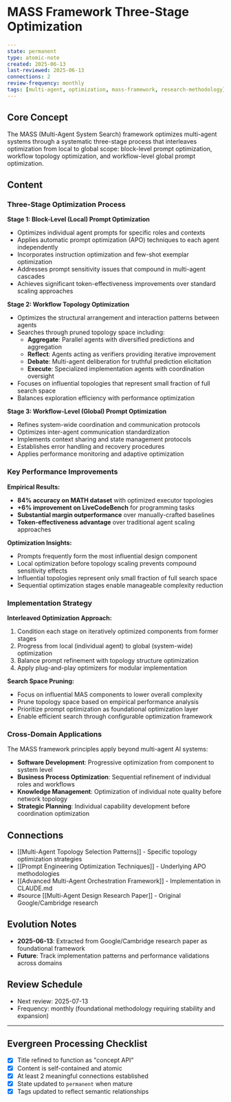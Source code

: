 # MASS Framework Three-Stage Optimization

```yaml
---
state: permanent
type: atomic-note
created: 2025-06-13
last-reviewed: 2025-06-13
connections: 2
review-frequency: monthly
tags: [multi-agent, optimization, mass-framework, research-methodology]
---
```

## Core Concept

The MASS (Multi-Agent System Search) framework optimizes multi-agent systems through a systematic three-stage process that interleaves optimization from local to global scope: block-level prompt optimization, workflow topology optimization, and workflow-level global prompt optimization.

## Content

### Three-Stage Optimization Process

**Stage 1: Block-Level (Local) Prompt Optimization**
- Optimizes individual agent prompts for specific roles and contexts
- Applies automatic prompt optimization (APO) techniques to each agent independently
- Incorporates instruction optimization and few-shot exemplar optimization
- Addresses prompt sensitivity issues that compound in multi-agent cascades
- Achieves significant token-effectiveness improvements over standard scaling approaches

**Stage 2: Workflow Topology Optimization**
- Optimizes the structural arrangement and interaction patterns between agents
- Searches through pruned topology space including:
  - **Aggregate**: Parallel agents with diversified predictions and aggregation
  - **Reflect**: Agents acting as verifiers providing iterative improvement
  - **Debate**: Multi-agent deliberation for truthful prediction elicitation
  - **Execute**: Specialized implementation agents with coordination oversight
- Focuses on influential topologies that represent small fraction of full search space
- Balances exploration efficiency with performance optimization

**Stage 3: Workflow-Level (Global) Prompt Optimization**
- Refines system-wide coordination and communication protocols
- Optimizes inter-agent communication standardization
- Implements context sharing and state management protocols
- Establishes error handling and recovery procedures
- Applies performance monitoring and adaptive optimization

### Key Performance Improvements

**Empirical Results:**
- **84% accuracy on MATH dataset** with optimized executor topologies
- **+6% improvement on LiveCodeBench** for programming tasks
- **Substantial margin outperformance** over manually-crafted baselines
- **Token-effectiveness advantage** over traditional agent scaling approaches

**Optimization Insights:**
- Prompts frequently form the most influential design component
- Local optimization before topology scaling prevents compound sensitivity effects
- Influential topologies represent only small fraction of full search space
- Sequential optimization stages enable manageable complexity reduction

### Implementation Strategy

**Interleaved Optimization Approach:**
1. Condition each stage on iteratively optimized components from former stages
2. Progress from local (individual agent) to global (system-wide) optimization
3. Balance prompt refinement with topology structure optimization
4. Apply plug-and-play optimizers for modular implementation

**Search Space Pruning:**
- Focus on influential MAS components to lower overall complexity
- Prune topology space based on empirical performance analysis
- Prioritize prompt optimization as foundational optimization layer
- Enable efficient search through configurable optimization framework

### Cross-Domain Applications

The MASS framework principles apply beyond multi-agent AI systems:
- **Software Development**: Progressive optimization from component to system level
- **Business Process Optimization**: Sequential refinement of individual roles and workflows
- **Knowledge Management**: Optimization of individual note quality before network topology
- **Strategic Planning**: Individual capability development before coordination optimization

## Connections

- [[Multi-Agent Topology Selection Patterns]] - Specific topology optimization strategies
- [[Prompt Engineering Optimization Techniques]] - Underlying APO methodologies
- [[Advanced Multi-Agent Orchestration Framework]] - Implementation in CLAUDE.md
- #source [[Multi-Agent Design Research Paper]] - Original Google/Cambridge research

## Evolution Notes

- **2025-06-13**: Extracted from Google/Cambridge research paper as foundational framework
- **Future**: Track implementation patterns and performance validations across domains

## Review Schedule

- Next review: 2025-07-13
- Frequency: monthly (foundational methodology requiring stability and expansion)

---

## Evergreen Processing Checklist

- [x] Title refined to function as "concept API"
- [x] Content is self-contained and atomic
- [x] At least 2 meaningful connections established
- [x] State updated to `permanent` when mature
- [x] Tags updated to reflect semantic relationships